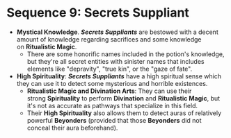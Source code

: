 # Sequence 9: Secrets Suppliant
- **Mystical Knowledge**. _**Secrets Suppliants**_ are bestowed with a decent amount of knowledge regarding sacrifices and some knowledge on **Ritualistic Magic**.
    - There are some honorific names included in the potion's knowledge, but they're all secret entities with sinister names that includes elements like "depravity", "true kin", or the "gaze of fate".
- **High Spirituality**: _**Secrets Suppliants**_ have a high spiritual sense which they can use it to detect some mysterious and horrible existences.
    - **Ritualistic Magic and Divination Arts**: They can use their strong **Spirituality** to perform **Divination** and **Ritualistic Magic**, but it's not as accurate as pathways that specialize in this field.
    - Their **High Spirituality** also allows them to detect auras of relatively powerful **Beyonders** (provided that those **Beyonders** did not conceal their aura beforehand).